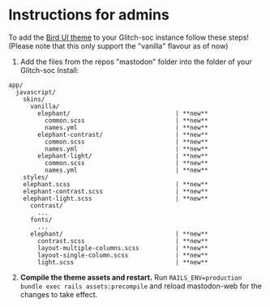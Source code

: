 # Instructions for admins

To add the [Bird UI theme](https://github.com/ronilaukkarinen/mastodon-bird-ui) to your Glitch-soc instance follow these steps!
(Please note that this only support the "vanilla" flavour as of now)


1. Add the files from the repos "mastodon" folder into the folder of your Glitch-soc Install:

```
app/
  javascript/
    skins/
      vanilla/
        elephant/                             | **new**
          common.scss                         | **new**
          names.yml                           | **new**
        elephant-contrast/                    | **new**
          common.scss                         | **new**
          names.yml                           | **new**
        elephant-light/                       | **new**
          common.scss                         | **new**
          names.yml                           | **new**
    styles/
    elephant.scss                             | **new**
    elephant-contrast.scss                    | **new**
    elephant-light.scss                       | **new**
      contrast/
        ...
      fonts/
        ...
      elephant/                               | **new**
        contrast.scss                         | **new**
        layout-multiple-columns.scss          | **new**
        layout-single-column.scss             | **new**
        light.scss                            | **new**
```

2. **Compile the theme assets and restart.** Run `RAILS_ENV=production bundle exec rails assets:precompile` and reload mastodon-web for the changes to take effect.
